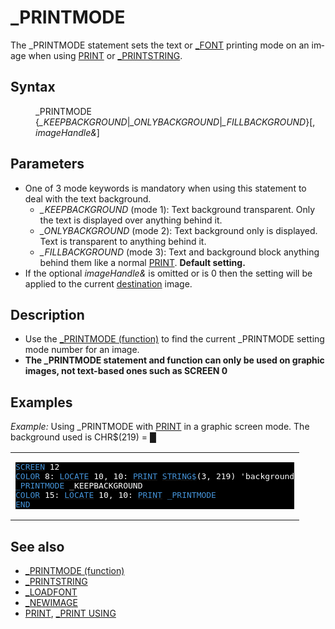 <style>pre.codeide, pre.outputfixed, .outputcrt0 { background-color: #000 !important; color: #FFF !important; }</style><!DOCTYPE html>
<html class="client-nojs" dir="ltr" lang="en">
<head>
<title>_PRINTMODE - QB64 Phoenix Edition Wiki</title>
</head>
<body class="mediawiki ltr sitedir-ltr mw-hide-empty-elt ns-0 ns-subject page-PRINTMODE rootpage-PRINTMODE skin-vector action-view skin-vector-legacy vector-feature-language-in-header-enabled vector-feature-language-in-main-page-header-disabled vector-feature-language-alert-in-sidebar-disabled vector-feature-sticky-header-disabled vector-feature-sticky-header-edit-disabled vector-feature-table-of-contents-disabled vector-feature-visual-enhancement-next-disabled">
<div class="mw-body" id="content" role="main">
<a id="top"></a>
<h1 class="firstHeading mw-first-heading" id="firstHeading">_PRINTMODE</h1>
<div class="vector-body" id="bodyContent">
<div class="mw-body-content mw-content-ltr" dir="ltr" id="mw-content-text" lang="en"><div class="mw-parser-output"><p>The <a class="mw-selflink selflink">_PRINTMODE</a> statement sets the text or <a href="FONT" title="FONT">_FONT</a> printing mode on an image when using <a href="PRINT" title="PRINT">PRINT</a> or <a href="PRINTSTRING" title="PRINTSTRING">_PRINTSTRING</a>.
</p>
<h2><span class="mw-headline" id="Syntax">Syntax</span></h2>
<dl><dd><a class="mw-selflink selflink">_PRINTMODE</a> {<i>_KEEPBACKGROUND</i>|<i>_ONLYBACKGROUND</i>|<i>_FILLBACKGROUND</i>}[, <i>imageHandle&amp;</i>]</dd></dl>
<p>
</p>
<h2><span class="mw-headline" id="Parameters">Parameters</span></h2>
<ul><li>One of 3 mode keywords is mandatory when using this statement to deal with the text background.
<ul><li><i>_KEEPBACKGROUND</i> (mode 1): Text background transparent. Only the text is displayed over anything behind it.</li>
<li><i>_ONLYBACKGROUND</i> (mode 2): Text background only is displayed. Text is transparent to anything behind it.</li>
<li><i>_FILLBACKGROUND</i> (mode 3): Text and background block anything behind them like a normal <a href="PRINT" title="PRINT">PRINT</a>. <b>Default setting.</b></li></ul></li>
<li>If the optional <i>imageHandle&amp;</i> is omitted or is 0 then the setting will be applied to the current <a href="DEST" title="DEST">destination</a> image.</li></ul>
<p>
</p>
<h2><span class="mw-headline" id="Description">Description</span></h2>
<ul><li>Use the <a href="PRINTMODE_(function)" title="PRINTMODE (function)">_PRINTMODE (function)</a> to find the current <a class="mw-selflink selflink">_PRINTMODE</a> setting mode number for an image.</li>
<li><b>The _PRINTMODE statement and function can only be used on graphic images, not text-based ones such as SCREEN 0</b></li></ul>
<p>
</p>
<h2><span class="mw-headline" id="Examples">Examples</span></h2>
<p><i>Example:</i> Using _PRINTMODE with <a href="PRINT" title="PRINT">PRINT</a> in a graphic screen mode. The background used is CHR$(219) = █
</p>
<table cellpadding="15px" width="100%">
<tbody><tr>
<td><pre class="codeide"><a href="SCREEN" title="SCREEN"><span style="color:#4593D8;">SCREEN</span></a> 12
<a href="COLOR" title="COLOR"><span style="color:#4593D8;">COLOR</span></a> 8: <a href="LOCATE" title="LOCATE"><span style="color:#4593D8;">LOCATE</span></a> 10, 10: <a href="PRINT" title="PRINT"><span style="color:#4593D8;">PRINT</span></a> <a href="STRING$" title="STRING$"><span style="color:#4593D8;">STRING$</span></a>(3, 219) 'background
<a class="mw-selflink selflink"><span style="color:#4593D8;">_PRINTMODE</span></a> _KEEPBACKGROUND
<a href="COLOR" title="COLOR"><span style="color:#4593D8;">COLOR</span></a> 15: <a href="LOCATE" title="LOCATE"><span style="color:#4593D8;">LOCATE</span></a> 10, 10: <a href="PRINT" title="PRINT"><span style="color:#4593D8;">PRINT</span></a> <a class="mw-selflink selflink"><span style="color:#4593D8;">_PRINTMODE</span></a>
<a href="END" title="END"><span style="color:#4593D8;">END</span></a>
</pre>
</td></tr></tbody></table>
<p>
</p>
<h2><span class="mw-headline" id="See_also">See also</span></h2>
<ul><li><a href="PRINTMODE_(function)" title="PRINTMODE (function)">_PRINTMODE (function)</a></li>
<li><a href="PRINTSTRING" title="PRINTSTRING">_PRINTSTRING</a></li>
<li><a href="LOADFONT" title="LOADFONT">_LOADFONT</a></li>
<li><a href="NEWIMAGE" title="NEWIMAGE">_NEWIMAGE</a></li>
<li><a href="PRINT" title="PRINT">PRINT</a>, <a href="PRINT_USING" title="PRINT USING">_PRINT USING</a></li></ul>
<p>
</p>
<!-- 
NewPP limit report
Cached time: 20240715035801
Cache expiry: 86400
Reduced expiry: false
Complications: [show‐toc]
CPU time usage: 0.024 seconds
Real time usage: 0.031 seconds
Preprocessor visited node count: 109/1000000
Post‐expand include size: 1308/2097152 bytes
Template argument size: 160/2097152 bytes
Highest expansion depth: 3/100
Expensive parser function count: 0/100
Unstrip recursion depth: 0/20
Unstrip post‐expand size: 0/5000000 bytes
-->
<!--
Transclusion expansion time report (%,ms,calls,template)
100.00%   18.316      1 -total
 12.78%    2.341      1 Template:PageSyntax
 10.76%    1.971      2 Template:Parameter
 10.57%    1.936     11 Template:Cl
  8.85%    1.621      1 Template:CodeStart
  8.60%    1.575      1 Template:PageParameters
  8.51%    1.559      1 Template:PageDescription
  8.42%    1.543      1 Template:PageNavigation
  8.37%    1.533      1 Template:CodeEnd
  8.05%    1.474      1 Template:PageExamples
-->
<!-- Saved in parser cache with key qb64pnix_mw19894-mwmb_:pcache:idhash:251-0!canonical and timestamp 20240715035801 and revision id 6688.
 -->
</div>
</div>
</div>
</div>
</body>
</html>